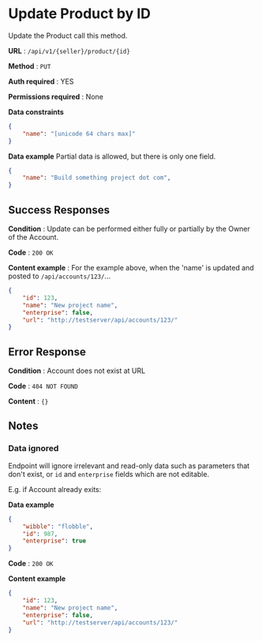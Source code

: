 # Update Product by ID

Update the Product call this method.

**URL** : `/api/v1/{seller}/product/{id}`

**Method** : `PUT`

**Auth required** : YES

**Permissions required** : None

**Data constraints**

```json
{
    "name": "[unicode 64 chars max]"
}
```

**Data example** Partial data is allowed, but there is only one field.

```json
{
    "name": "Build something project dot com",
}
```

## Success Responses

**Condition** : Update can be performed either fully or partially by the Owner
of the Account.

**Code** : `200 OK`

**Content example** : For the example above, when the 'name' is updated and
posted to `/api/accounts/123/`...

```json
{
    "id": 123,
    "name": "New project name",
    "enterprise": false,
    "url": "http://testserver/api/accounts/123/"
}
```

## Error Response

**Condition** : Account does not exist at URL

**Code** : `404 NOT FOUND`

**Content** : `{}`

## Notes

### Data ignored

Endpoint will ignore irrelevant and read-only data such as parameters that
don't exist, or `id` and `enterprise` fields which are not editable.

E.g. if Account already exits:

**Data example**

```json
{
    "wibble": "flobble",
    "id": 987,
    "enterprise": true
}
```

**Code** : `200 OK`

**Content example**

```json
{
    "id": 123,
    "name": "New project name",
    "enterprise": false,
    "url": "http://testserver/api/accounts/123/"
}
```
